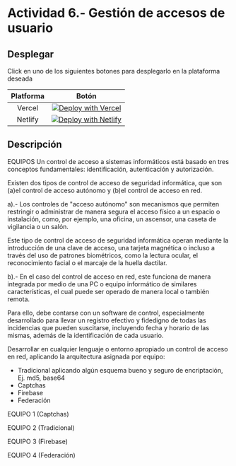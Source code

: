 # Actividad 6.- Gestión de accesos de usuario

## Desplegar

Click en uno de los siguientes botones para desplegarlo en la plataforma deseada

| Platforma |                                                                                                  Botón                                                                                                   |
| :------: | :-------------------------------------------------------------------------------------------------------------------------------------------------------------------------------------------------------: |
|  Vercel  |        [![Deploy with Vercel](https://vercel.com/button)](https://vercel.com/new/clone?repository-url=https%3A%2F%2Fgithub.com%2FTelematica-IS-UDC-2019%2FE4-6-DSS-gestion-de-accesos-de-usuario)         |
| Netlify  | [![Deploy with Netlify](https://www.netlify.com/img/deploy/button.svg)](https://app.netlify.com/start/deploy?repository=https://github.com/Telematica-IS-UDC-2019/E4-6-DSS-gestion-de-accesos-de-usuario) |

## Descripción

EQUIPOS
Un control de acceso a sistemas informáticos está basado en tres conceptos fundamentales: identificación, autenticación y autorización.

Existen dos tipos de control de acceso de seguridad informática, que son (a)el control de acceso autónomo y (b)el control de acceso en red.

a).- Los controles de "acceso autónomo" son mecanismos que permiten restringir o administrar de manera segura el acceso físico a un espacio o instalación, como, por ejemplo, una oficina, un ascensor, una caseta de vigilancia o un salón.

Este tipo de control de acceso de seguridad informática operan mediante la introducción de una clave de acceso, una tarjeta magnética o incluso a través del uso de patrones biométricos, como la lectura ocular, el reconocimiento facial o el marcaje de la huella dactilar.

b).- En el caso del control de acceso en red, este funciona de manera integrada por medio de una PC o equipo informático de similares características, el cual puede ser operado de manera local o también remota.

Para ello, debe contarse con un software de control, especialmente desarrollado para llevar un registro efectivo y fidedigno de todas las incidencias que pueden suscitarse, incluyendo fecha y horario de las mismas, además de la identificación de cada usuario.

Desarrollar en cualquier lenguaje o entorno apropiado un control de acceso en red, aplicando la arquitectura asignada por equipo:

- Tradicional aplicando algún esquema bueno y seguro de encriptación, Ej. md5, base64
- Captchas
- Firebase
- Federación

EQUIPO 1 (Captchas)

EQUIPO 2 (Tradicional)

EQUIPO 3 (Firebase)

EQUIPO 4 (Federación)
